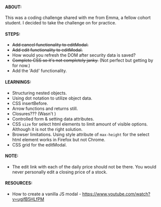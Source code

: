 #### ABOUT:
This was a coding challenge shared with me from Emma, a fellow cohort student. I decided to take the challenge on for practice. 

#### STEPS:
- ~~Add cancel functionality to editModal.~~
- ~~Add edit functionality to editModal.~~
- How would you refresh the DOM after security data is saved?
- ~~Complete CSS so it's not completely janky.~~ (Not perfect but getting by for now.)
- Add the 'Add' functionality.

#### LEARNINGS:
- Structuring nested objects.
- Using dot notation to utilize object data.
- CSS insertBefore.
- Arrow functions and returns still.
- Closures??? (Wasn't )
- Controlled form & setting data attributes.
- CSS ```size``` for select html elements to limit amount of visible options. Although it is not the right solution.
- Browser limitations. Using style attribute of ```max-height``` for the select html element works in Firefox but not Chrome.
- CSS grid for the editModal.

#### NOTE:
- The edit link with each of the daily price should not be there. You would never personally edit a closing price of a stock. 

#### RESOURCES:
- How to create a vanilla JS modal - https://www.youtube.com/watch?v=ugjfB5HLfPM

